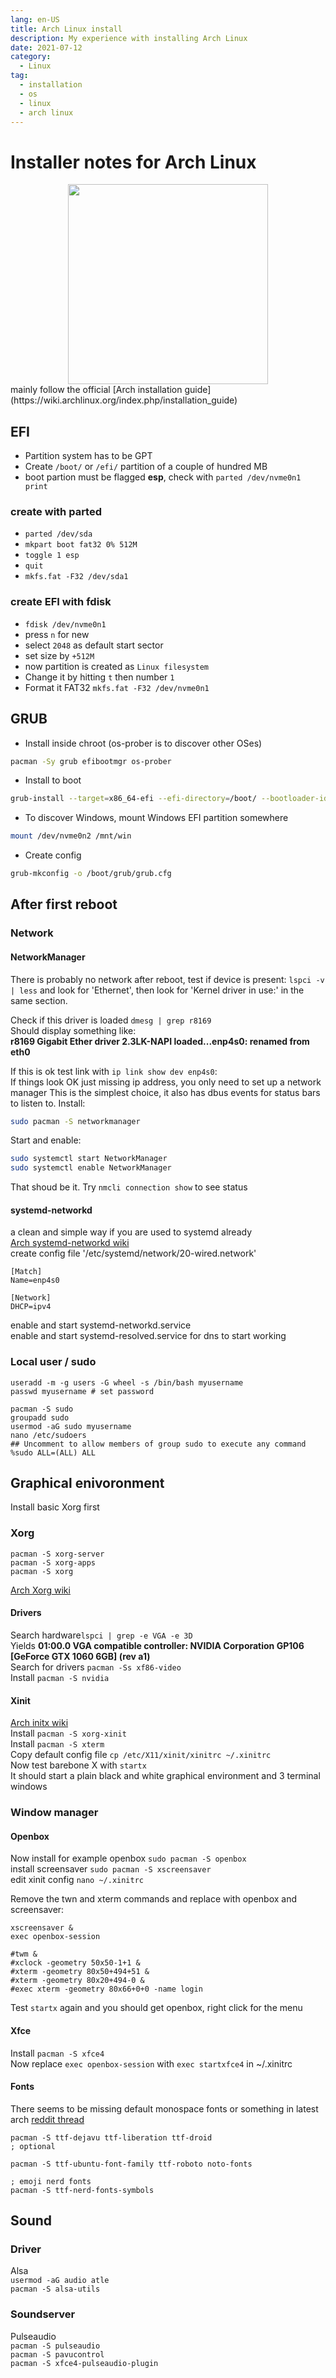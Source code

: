 ```yaml
---
lang: en-US
title: Arch Linux install
description: My experience with installing Arch Linux
date: 2021-07-12
category:
  - Linux
tag:
  - installation
  - os
  - linux
  - arch linux
---
```


# Installer notes for Arch Linux
<div class="separator" style="clear: both; text-align: center;"><a href="https://2.bp.blogspot.com/-mw1DNduiGiE/Xb59pzd9A-I/AAAAAAABmtI/j-F63sjPPoAlpG9npKEecaFj7mAT5J3WwCLcBGAsYHQ/s1600/archlinux-icon-crystal-64.png" imageanchor="1" style="margin-left: 1em; margin-right: 1em;"><img border="0" src="https://2.bp.blogspot.com/-mw1DNduiGiE/Xb59pzd9A-I/AAAAAAABmtI/j-F63sjPPoAlpG9npKEecaFj7mAT5J3WwCLcBGAsYHQ/s320/archlinux-icon-crystal-64.png" width="320" height="320" data-original-width="768" data-original-height="768" /></a></div>
mainly follow the official [Arch installation guide](https://wiki.archlinux.org/index.php/installation_guide)

## EFI
- Partition system has to be GPT
- Create `/boot/` or `/efi/` partition of a couple of hundred MB
- boot partion must be flagged **esp**, check with ```parted /dev/nvme0n1 print```

### create with parted
- `parted /dev/sda`
- `mkpart boot fat32 0% 512M`
- `toggle 1 esp`
- `quit`
- `mkfs.fat -F32 /dev/sda1`

### create EFI with fdisk
- `fdisk /dev/nvme0n1`
- press `n` for new
- select `2048` as default start sector
- set size by `+512M`
- now partition is created as `Linux filesystem`
- Change it by hitting `t` then number `1`
- Format it FAT32 `mkfs.fat -F32 /dev/nvme0n1`

## GRUB
- Install inside chroot (os-prober is to discover other OSes)
```sh
pacman -Sy grub efibootmgr os-prober 
```
- Install to boot 
```sh
grub-install --target=x86_64-efi --efi-directory=/boot/ --bootloader-id=GRUB
```
- To discover Windows, mount Windows EFI partition somewhere 
```sh
mount /dev/nvme0n2 /mnt/win
```
- Create config
```sh
grub-mkconfig -o /boot/grub/grub.cfg
```

## After first reboot
### Network
#### NetworkManager
There is probably no network after reboot, test if device is present: ```lspci -v | less``` and look for 'Ethernet', then look for 'Kernel driver in use:' in the same section.

Check if this driver is loaded ```dmesg | grep r8169```  
Should display something like:  
**r8169 Gigabit Ether driver 2.3LK-NAPI loaded...enp4s0: renamed from eth0**  

If this is ok test link with ```ip link show dev enp4s0```:  
If things look OK just missing ip address, you only need to set up a network manager
This is the simplest choice, it also has dbus events for status bars to listen to.
Install:
```sh
sudo pacman -S networkmanager
```
Start and enable:
```sh
sudo systemctl start NetworkManager
sudo systemctl enable NetworkManager
```
That shoud be it. Try `nmcli connection show` to see status

#### systemd-networkd
a clean and simple way if you are used to systemd already  
[Arch systemd-networkd wiki](https://wiki.archlinux.org/index.php/Systemd-networkd)  
create config file '/etc/systemd/network/20-wired.network'  

````
[Match]
Name=enp4s0

[Network]
DHCP=ipv4
````
enable and start systemd-networkd.service  
enable and start systemd-resolved.service for dns to start working

### Local user / sudo
````
useradd -m -g users -G wheel -s /bin/bash myusername
passwd myusername # set password

pacman -S sudo
groupadd sudo
usermod -aG sudo myusername
nano /etc/sudoers
## Uncomment to allow members of group sudo to execute any command
%sudo ALL=(ALL) ALL
````

## Graphical enivoronment
Install basic Xorg first

### Xorg
````
pacman -S xorg-server
pacman -S xorg-apps
pacman -S xorg
````
[Arch Xorg wiki](https://wiki.archlinux.org/index.php/xorg)

#### Drivers
Search hardware```lspci | grep -e VGA -e 3D```  
Yields **01:00.0 VGA compatible controller: NVIDIA Corporation GP106 [GeForce GTX 1060 6GB] (rev a1)**  
Search for drivers ```pacman -Ss xf86-video```  
Install ```pacman -S nvidia```

#### Xinit
[Arch initx wiki](https://wiki.archlinux.org/index.php/Xinit)  
Install ```pacman -S xorg-xinit```  
Install ```pacman -S xterm```  
Copy default config file ```cp /etc/X11/xinit/xinitrc ~/.xinitrc```  
Now test barebone X with ```startx```  
It should start a plain black and white graphical environment and 3 terminal windows  

### Window manager
#### Openbox
Now install for example openbox ```sudo pacman -S openbox```  
install screensaver ```sudo pacman -S xscreensaver ```  
edit xinit config ```nano ~/.xinitrc```  

Remove the twn and xterm commands and replace with openbox and screensaver:
````
xscreensaver &
exec openbox-session

#twm &
#xclock -geometry 50x50-1+1 &
#xterm -geometry 80x50+494+51 &
#xterm -geometry 80x20+494-0 &
#exec xterm -geometry 80x66+0+0 -name login
````

Test ```startx``` again and you should get openbox, right click for the menu  

#### Xfce
Install ```pacman -S xfce4```  
Now replace ```exec openbox-session``` with ```exec startxfce4``` in ~/.xinitrc  

#### Fonts
There seems to be missing default monospace fonts or something in latest arch [reddit thread](https://www.reddit.com/r/linuxquestions/comments/86vsm9/letter_overlaping_in_xfce_terminal_with_monospace/dw8mvho/)  
```
pacman -S ttf-dejavu ttf-liberation ttf-droid
; optional

pacman -S ttf-ubuntu-font-family ttf-roboto noto-fonts

; emoji nerd fonts 
pacman -S ttf-nerd-fonts-symbols
```
## Sound
### Driver
Alsa  
```usermod -aG audio atle```  
```pacman -S alsa-utils```  

### Soundserver
Pulseaudio  
```pacman -S pulseaudio```  
```pacman -S pavucontrol```  
```pacman -S xfce4-pulseaudio-plugin```  
